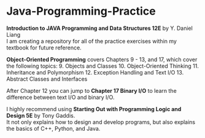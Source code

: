 # Java-Programming-Practice
**Introduction to JAVA Programming and Data Structures 12E** by Y. Daniel Liang  
I am creating a repository for all of the practice exercises within my textbook for future reference.  

**Object-Oriented Programming** covers Chapters 9 - 13, and 17, which cover the following topics:
9. Objects and Classes
10. Object-Oriented Thinking
11. Inheritance and Polymorphism
12. Exception Handling and Text I/O
13. Abstract Classes and Interfaces

After Chapter 12 you can jump to **Chapter 17 Binary I/O** to learn the difference between text I/O and binary I/O.

I highly recommend using **Starting Out with Programming Logic and Design 5E** by Tony Gaddis.  
It not only explains how to design and develop programs, but also explains the basics of C++, Python, and Java.
